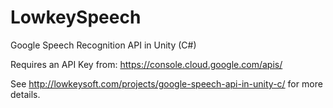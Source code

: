 # LowkeySpeech
Google Speech Recognition API in Unity (C#)

Requires an API Key from: https://console.cloud.google.com/apis/

See http://lowkeysoft.com/projects/google-speech-api-in-unity-c/ for more details.
